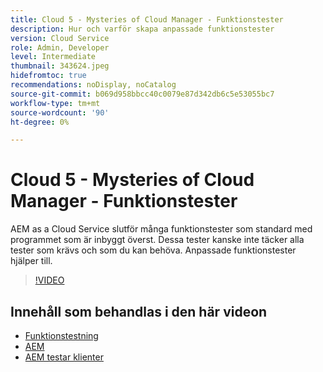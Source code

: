 ```yaml
---
title: Cloud 5 - Mysteries of Cloud Manager - Funktionstester
description: Hur och varför skapa anpassade funktionstester
version: Cloud Service
role: Admin, Developer
level: Intermediate
thumbnail: 343624.jpeg
hidefromtoc: true
recommendations: noDisplay, noCatalog
source-git-commit: b069d958bbcc40c0079e87d342db6c5e53055bc7
workflow-type: tm+mt
source-wordcount: '90'
ht-degree: 0%

---
```


# Cloud 5 - Mysteries of Cloud Manager - Funktionstester

AEM as a Cloud Service slutför många funktionstester som standard med programmet som är inbyggt överst. Dessa tester kanske inte täcker alla tester som krävs och som du kan behöva. Anpassade funktionstester hjälper till.

>[!VIDEO](https://video.tv.adobe.com/v/343624)

## Innehåll som behandlas i den här videon

+ [Funktionstestning](https://experienceleague.adobe.com/docs/experience-manager-cloud-service/content/implementing/using-cloud-manager/test-results/functional-testing.html)
+ [AEM](https://github.com/adobe/aem-test-samples/)
+ [AEM testar klienter](https://github.com/adobe/aem-testing-clients/)
